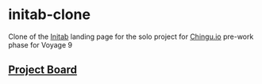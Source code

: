 # initab-clone
Clone of the [Initab](https://initab.com/) landing page for the solo project for [Chingu.io](htttps://chingu.io) pre-work phase for Voyage 9

## [Project Board](https://github.com/wyznaga/initab-clone/projects/1)

